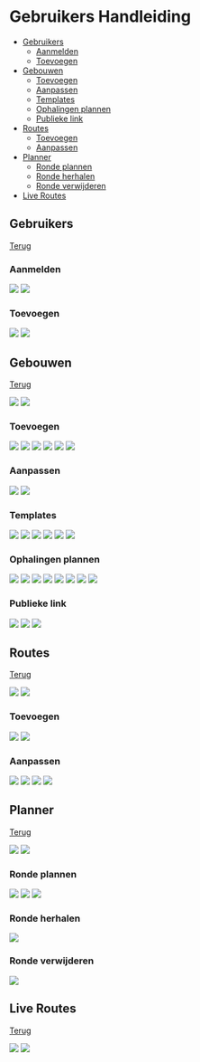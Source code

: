 # Gebruikers Handleiding

* [Gebruikers](#gebruikers)
  * [Aanmelden](#aanmelden)
  * [Toevoegen](#toevoegen)
* [Gebouwen](#gebouwen)
  * [Toevoegen](#toevoegen-1)
  * [Aanpassen](#aanpassen)
  * [Templates](#templates)
  * [Ophalingen plannen](#ophalingen-plannen)
  * [Publieke link](#publieke-link)
* [Routes](#routes)
  * [Toevoegen](#toevoegen-2)
  * [Aanpassen](#aanpassen-1)
* [Planner](#planner)
  * [Ronde plannen](#ronde-plannen)
  * [Ronde herhalen](#ronde-herhalen)
  * [Ronde verwijderen](#ronde-verwijderen)
* [Live Routes](#live-routes)

## Gebruikers
[Terug](#gebruikers-handleiding)

### Aanmelden
![](screenshots/gebruikers/0_login.jpg)
![](screenshots/gebruikers/3_detail.jpg)
### Toevoegen
![](screenshots/gebruikers/1_toevoegen.jpg)
![](screenshots/gebruikers/2_toevoegen2.jpg)

## Gebouwen
[Terug](#gebruikers-handleiding)

![](screenshots/gebouwen/01_page.jpg)
![](screenshots/gebouwen/08_detail_manual.jpg)
### Toevoegen
![](screenshots/gebouwen/02_toevoegen.jpg)
![](screenshots/gebouwen/03_toevoegen_locate.jpg)
![](screenshots/gebouwen/04_toevoegen_syndicus.jpg)
![](screenshots/gebouwen/05_toevoegen_handleiding.jpg)
![](screenshots/gebouwen/06_toevoegen_afbeelding.jpg)
![](screenshots/gebouwen/07_toevoegen_complete.jpg)
### Aanpassen
![](screenshots/gebouwen/09_bewerk.jpg)
![](screenshots/gebouwen/10_bewerk_form.jpg)
### Templates
![](screenshots/gebouwen/11_template_add.jpg)
![](screenshots/gebouwen/12_template_create.jpg)
![](screenshots/gebouwen/13_template_day.jpg)
![](screenshots/gebouwen/14_template_garbage_types.jpg)
![](screenshots/gebouwen/15_template_save.jpg)
![](screenshots/gebouwen/16_template_edit.jpg)
### Ophalingen plannen
![](screenshots/gebouwen/17_plan_template.jpg)
![](screenshots/gebouwen/18_plan_template_select.jpg)
![](screenshots/gebouwen/19_plan_template_selected.jpg)
![](screenshots/gebouwen/20_plan_template_date.jpg)
![](screenshots/gebouwen/21_plan_template_save.jpg)
![](screenshots/gebouwen/22_plan_template_planned.jpg)
![](screenshots/gebouwen/23_plan_sched.jpg)
![](screenshots/gebouwen/24_plan_sched_save.jpg)
### Publieke link
![](screenshots/gebouwen/25_link_generate.jpg)
![](screenshots/gebouwen/26_link_copy.jpg)
![](screenshots/gebouwen/27_link_page.jpg)

## Routes
[Terug](#gebruikers-handleiding)

![](screenshots/routes/0_page.jpg)
![](screenshots/routes/3_detail.jpg)
### Toevoegen
![](screenshots/routes/1_toevoegen.jpg)
![](screenshots/routes/2_toevoegen_save.jpg)
### Aanpassen
![](screenshots/routes/4_building_add.jpg)
![](screenshots/routes/5_building_add_dialog.jpg)
![](screenshots/routes/6_building_drag.jpg)
![](screenshots/routes/7_building_remove.jpg)

## Planner
[Terug](#gebruikers-handleiding)

![](screenshots/planner/0_page.jpg)
![](screenshots/planner/1_regio_select.jpg)
### Ronde plannen
![](screenshots/planner/2_task_add.jpg)
![](screenshots/planner/3_task_add_save.jpg)
![](screenshots/planner/6_task_drag.jpg)
### Ronde herhalen
![](screenshots/planner/4_task_extend.jpg)
### Ronde verwijderen
![](screenshots/planner/5_task_remove.jpg)

## Live Routes
[Terug](#gebruikers-handleiding)

![](screenshots/live_routes/0_page.jpg)
![](screenshots/live_routes/detail.jpg)
